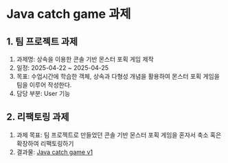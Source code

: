 # Java catch game 과제

## 1. 팀 프로젝트 과제

1. 과제명: 상속을 이용한 콘솔 기반 몬스터 포획 게임 제작
2. 일정: 2025-04-22 ~ 2025-04-25
3. 목표: 수업시간에 학습한 객체, 상속과 다형성 개념을 활용하여 몬스터 포획 게임을 팀을 이루어 작성한다.
4. 담당 부분: User 기능

## 2. 리팩토링 과제

1. 과제 목표: 팀 프로젝트로 만들었던 콘솔 기반 몬스터 포획 게임을 혼자서 축소 혹은 확장하여 리팩토링하기
2. 결과물: [Java catch game v1](https://github.com/WoojinJeonkr/java-catch-game-v1)
